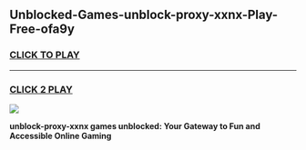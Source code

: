 
## Unblocked-Games-unblock-proxy-xxnx-Play-Free-ofa9y
<h3>
<a href="https://premium76.site?title=unblock-proxy-xxnx&ref=23A">CLICK TO PLAY</a></h3>
<hr>

<h3>
<a href="https://premium76.site?title=unblock-proxy-xxnx&ref=23A">CLICK 2 PLAY</a>
  
</h3>

<a href="https://premium76.site?title=unblock-proxy-xxnx&ref=23A"><img src="https://clearcache.store/games.png"></a>


**unblock-proxy-xxnx games unblocked: Your Gateway to Fun and Accessible Online Gaming**
